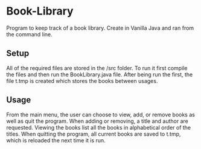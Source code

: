 # Book-Library
Program to keep track of a book library. Create in Vanilla Java and ran from the command line. 
## Setup
All of the required files are stored in the /src folder. To run it first compile the files and then run the BookLibrary.java file. After being run the first, the file t.tmp is created which stores the books between usages.
## Usage
From the main menu, the user can choose to view, add, or remove books as well as quit the program. When adding or removing, a title and author are requested. Viewing the books list all the books in alphabetical order of the titles. When quitting the program, all current books are saved to t.tmp, which is reloaded the next time it is run.
